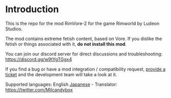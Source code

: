 # Introduction
This is the repo for the mod RimVore-2 for the game Rimworld by Ludeon Studios.

The mod contains extreme fetish content, based on Vore. If you dislike the fetish or things associated with it, **do not install this mod**.

You can join our discord server for direct discussions and troubleshooting: https://discord.gg/w9tYgTGgx4

If you find a bug or have a mod integration / compatibility request, [provide a ticket](https://gitlab.com/Nabber/rimvore-2/-/issues) and the development team will take a look at it.

Supported languages:
English
[Japanese](https://gitlab.com/Amecissist7/rimvore-jp) - Translator: https://twitter.com/Milcandybox